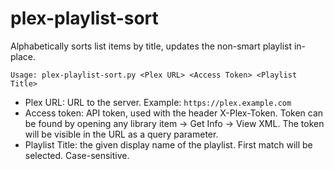 # plex-playlist-sort
Alphabetically sorts list items by title, updates the non-smart playlist in-place.

`Usage: plex-playlist-sort.py <Plex URL> <Access Token> <Playlist Title>`

- Plex URL: URL to the server. Example: `https://plex.example.com`
- Access token: API token, used with the header X-Plex-Token. Token can be found by opening any library item -> Get Info -> View XML. The token will be visible in the URL as a query parameter.
- Playlist Title: the given display name of the playlist. First match will be selected. Case-sensitive.
